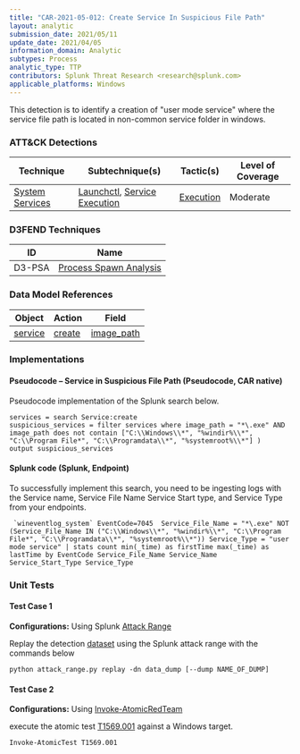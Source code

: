 ```yaml
---
title: "CAR-2021-05-012: Create Service In Suspicious File Path"
layout: analytic
submission_date: 2021/05/11
update_date: 2021/04/05
information_domain: Analytic
subtypes: Process
analytic_type: TTP
contributors: Splunk Threat Research <research@splunk.com>
applicable_platforms: Windows
---
```



This detection is to identify a creation of "user mode service" where the service file path is located in non-common service folder in windows.


### ATT&CK Detections

|Technique|Subtechnique(s)|Tactic(s)|Level of Coverage|
|---|---|---|---|
|[System Services](https://attack.mitre.org/techniques/T1569/)|[Launchctl](https://attack.mitre.org/techniques/T1569/001/), [Service Execution](https://attack.mitre.org/techniques/T1569/002/)|[Execution](https://attack.mitre.org/tactics/TA0002/)|Moderate|


### D3FEND Techniques

|ID|Name|
|---|---| 
|D3-PSA | [Process Spawn Analysis](https://d3fend.mitre.org/technique/d3f:ProcessSpawnAnalysis)| 



### Data Model References

|Object|Action|Field|
|---|---|---|
|[service](/data_model/service) | [create](/data_model/service#create) | [image_path](/data_model/service#image_path) |



### Implementations

#### Pseudocode – Service in Suspicious File Path (Pseudocode, CAR native)


Pseudocode implementation of the Splunk search below.


```
services = search Service:create
suspicious_services = filter services where image_path = "*\.exe" AND image_path does not contain ["C:\\Windows\\*", "%windir%\\*", "C:\\Program File*", "C:\\Programdata\\*", "%systemroot%\\*"] )
output suspicious_services
```


#### Splunk code (Splunk, Endpoint)


To successfully implement this search, you need to be ingesting logs with the Service name, Service File Name Service Start type, and Service Type from your endpoints.


```
 `wineventlog_system` EventCode=7045  Service_File_Name = "*\.exe" NOT (Service_File_Name IN ("C:\\Windows\\*", "%windir%\\*", "C:\\Program File*", "C:\\Programdata\\*", "%systemroot%\\*")) Service_Type = "user mode service" | stats count min(_time) as firstTime max(_time) as lastTime by EventCode Service_File_Name Service_Name Service_Start_Type Service_Type
```



### Unit Tests

#### Test Case 1

**Configurations:** Using Splunk [Attack Range](https://github.com/splunk/attack_range)

Replay the detection [dataset](https://media.githubusercontent.com/media/splunk/attack_data/master/datasets/malware/clop/clop_a/windows-system.log)  using the Splunk attack range with the commands below

```
python attack_range.py replay -dn data_dump [--dump NAME_OF_DUMP]
```

#### Test Case 2

**Configurations:** Using [Invoke-AtomicRedTeam](https://github.com/redcanaryco/invoke-atomicredteam)

execute the atomic test [T1569.001](https://github.com/redcanaryco/atomic-red-team/tree/master/atomics/T1569.001) against a Windows target.

```
Invoke-AtomicTest T1569.001
```


